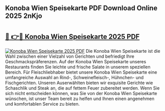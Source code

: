## Konoba Wien Speisekarte PDF Download Online 2025 2nKjo

# <h2><a href="http://gc63k8a.nevu.top/?p=Konoba+Wien+Speisekarte">🔗 👉🔴 Konoba Wien Speisekarte 2025 PDF</a></h2>

[![Konoba Wien Speisekarte 2025 PDF](https://i.imgur.com/dBaPXMq.png)](http://gc63k8a.nevu.top/?p=Konoba+Wien+Speisekarte)
Die Konoba Wien Speisekarte ist die Wahl zwischen einer Vielzahl von Gerichten und befriedigt Ihre Geschmackspräferenzen. Auf der Konoba Wien Speisekarte unseres Restaurants finden Sie leichte und frische Salate in unserem speziellen Bereich. Für Fleischliebhaber bietet unsere Konoba Wien Speisekarte eine umfangreiche Auswahl an Rind-, Schweinefleisch-, Hühnchen- und Fischgerichten. Unseren Auserwählten bieten wir exquisite Gerichte wie Schaschlik und Steak an, die auf fettem Feuer zubereitet werden. Wenn Sie sich nicht entscheiden können, was Sie von der Konoba Wien Speisekarte wünschen, ist unser Team bereit zu helfen und Ihnen einen angenehmen und komfortablen Service zu bieten.
